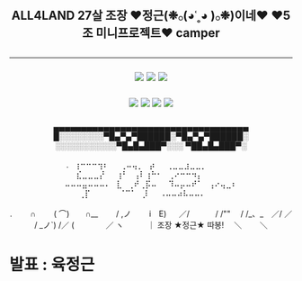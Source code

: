 
<div align="center">
 <h2> ALL4LAND  27살 조장 ♥정근(❉𓂂(◕˓˳◕ )𓂂❉)이네♥ ♥5조 미니프로젝트♥ camper<h2><hr>
<img src="https://img.shields.io/badge/JAVA-007396?style=for-the-badge&logo=java&logoColor=white"> <img src="https://img.shields.io/badge/Spring-6DB33F?style=for-the-badge&logo=Spring&logoColor=white"> <img src="https://img.shields.io/badge/javascript-F7DF1E?style=for-the-badge&logo=javascript&logoColor=black"> 

<img src="https://img.shields.io/badge/jsp-E34F26?style=for-the-badge&logo=jsp&logoColor=white"> <img src="https://img.shields.io/badge/css-1572B6?style=for-the-badge&logo=css3&logoColor=white"> <img src="https://img.shields.io/badge/postgresql-181717?style=for-the-badge&logo=postgresql&logoColor=white"> <img src="https://img.shields.io/badge/mybatis-808080?style=for-the-badge&logo=jpa&logoColor=black">
  </div>
  
<div align="center">
▄▄▄▄▄▄▄▄▄▄▄▄▄▄▄▄▄▄▄▄▄▄▄▄▄▄▄▄▄▄▄▄▄▄▄
█░░░░░░░░▀█▄▀▄▀██████░▀█▄▀▄▀██████░
░░░░░░░░░░░▀█▄█▄███▀░░░ ▀██▄█▄███▀░

  </div>
  <br>
  <div align="center">
 .⠀⢰⠒⠒⠒⢲⠆⠀⠀⢀⠤⢤⡀⠀⡴⠀⠀⢀⣀⣀⣰⣀⣀⡀⠀⠀⠀⠀⠀
⠀⠀⣎⣀⣀⣀⡜⠀⠀⢰⠃⠀⢠⠇⢰⠓⠂⠀⢀⠔⠒⠒⠲⡄⠀⠀⠀⠀⠀⠀
⠤⠤⠤⣤⠤⠤⠤⠄⠀⣇⠀⢀⠞⢀⡯⠤⠀⠀⠹⠤⡤⠤⠞⠁⠀⢠⠔⢤⣀⠆
 ⠀⠀⢀⡏⠀⠀⠀⠀⠀⠈⠉⠁⠀⡸⠀⠀⠠⠤⠤⠴⠧⠤⠤⠄⠀⠀⠀⠀⠀
  </div>
   <br>
  <div align="center">
.　　 ∩
　　( ⌒)　　∩__
　　/ ,ノ　　 i　E)
　 ／/　　　 / /""
　/ /_、_　／/
／ / _ノ`) /／
(　　　　／
ヽ　　　｜ 조장 ★정근★ 따봉!
　＼　　 ＼
  </div>










  <h1>발표 : 육정근</h1>
